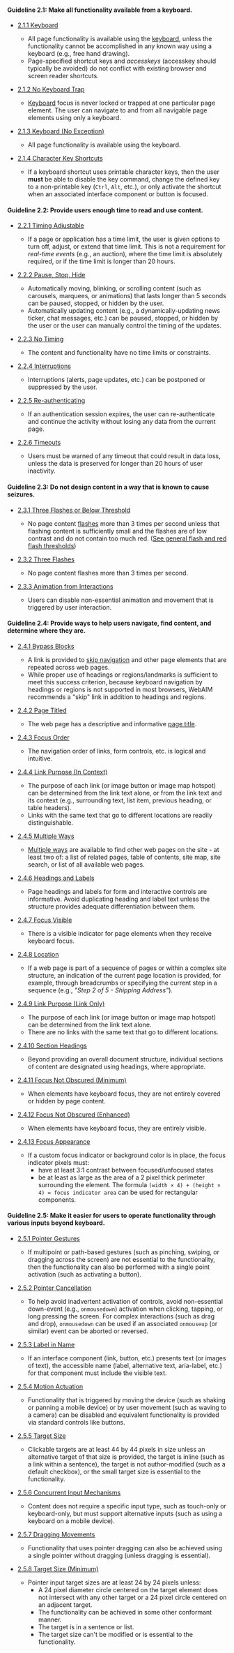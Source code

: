 #### Guideline 2.1: Make all functionality available from a keyboard.
* [2.1.1 Keyboard](https://www.w3.org/TR/WCAG22/#keyboard)
    * All page functionality is available using the [keyboard](https://webaim.org/techniques/keyboard/), unless the functionality cannot be accomplished in any known way using a keyboard (e.g., free hand drawing).
    * Page-specified shortcut keys and _accesskeys_ (accesskey should typically be avoided) do not conflict with existing browser and screen reader shortcuts.
    <!--END CRITERION-->

* [2.1.2 No Keyboard Trap](https://www.w3.org/TR/WCAG22/#no-keyboard-trap)
    * [Keyboard](https://webaim.org/techniques/keyboard/) focus is never locked or trapped at one particular page element. The user can navigate to and from all navigable page elements using only a keyboard.
    <!--END CRITERION-->

* [2.1.3 Keyboard (No Exception)](https://www.w3.org/TR/WCAG22/#keyboard-no-exception)
    * All page functionality is available using the keyboard.
    <!--END CRITERION-->

* [2.1.4 Character Key Shortcuts](https://www.w3.org/TR/WCAG22/#character-key-shortcuts)
    * If a keyboard shortcut uses printable character keys, then the user __must__ be able to disable the key command, change the defined key to a non-printable key (`Ctrl`, `Alt`, etc.), or only activate the shortcut when an associated interface component or button is focused.
    <!--END CRITERION-->

<!--END GUIDELINE-->

#### Guideline 2.2: Provide users enough time to read and use content.
* [2.2.1 Timing Adjustable](https://www.w3.org/TR/WCAG22/#timing-adjustable)
    * If a page or application has a time limit, the user is given options to turn off, adjust, or extend that time limit. This is not a requirement for _real-time events_ (e.g., an auction), where the time limit is absolutely required, or if the time limit is longer than 20 hours.
    <!--END CRITERION-->

* [2.2.2 Pause, Stop, Hide](https://www.w3.org/TR/WCAG22/#pause-stop-hide)
    * Automatically moving, blinking, or scrolling content (such as carousels, marquees, or animations) that lasts longer than 5 seconds can be paused, stopped, or hidden by the user.
    * Automatically updating content (e.g., a dynamically-updating news ticker, chat messages, etc.) can be paused, stopped, or hidden by the user or the user can manually control the timing of the updates.
    <!--END CRITERION-->

* [2.2.3 No Timing](https://www.w3.org/TR/WCAG22/#no-timing)
    * The content and functionality have no time limits or constraints.
    <!--END CRITERION-->

* [2.2.4 Interruptions](https://www.w3.org/TR/WCAG22/#interruptions)
    * Interruptions (alerts, page updates, etc.) can be postponed or suppressed by the user.
    <!--END CRITERION-->

* [2.2.5 Re-authenticating](https://www.w3.org/TR/WCAG22/#re-authenticating)
    * If an authentication session expires, the user can re-authenticate and continue the activity without losing any data from the current page.
    <!--END CRITERION-->

* [2.2.6 Timeouts](https://www.w3.org/TR/WCAG22/#timeouts)
    * Users must be warned of any timeout that could result in data loss, unless the data is preserved for longer than 20 hours of user inactivity.
    <!--END CRITERION-->

<!--END GUIDELINE-->

#### Guideline 2.3: Do not design content in a way that is known to cause seizures.
* [2.3.1 Three Flashes or Below Threshold](https://www.w3.org/TR/WCAG22/#three-flashes-or-below-threshold)
    * No page content [flashes](https://webaim.org/articles/seizure/) more than 3 times per second unless that flashing content is sufficiently small and the flashes are of low contrast and do not contain too much red. ([See general flash and red flash thresholds](https://www.w3.org/TR/WCAG22/#dfn-general-flash-and-red-flash-thresholds))
    <!--END CRITERION-->

* [2.3.2 Three Flashes](https://www.w3.org/TR/WCAG22/#three-flashes)
    * No page content flashes more than 3 times per second.
    <!--END CRITERION-->

* [2.3.3 Animation from Interactions](https://www.w3.org/TR/WCAG22/#animation-from-interactions)
    * Users can disable non-essential animation and movement that is triggered by user interaction.
    <!--END CRITERION-->

<!--END GUIDELINE-->

#### Guideline 2.4: Provide ways to help users navigate, find content, and determine where they are.
* [2.4.1 Bypass Blocks](https://www.w3.org/TR/WCAG22/#bypass-blocks)
    * A link is provided to [skip navigation](https://webaim.org/techniques/skipnav/) and other page elements that are repeated across web pages.
    * While proper use of headings or regions/landmarks is sufficient to meet this success criterion, because keyboard navigation by headings or regions is not supported in most browsers, WebAIM recommends a "skip" link in addition to headings and regions.
    <!--END CRITERION-->

* [2.4.2 Page Titled](https://www.w3.org/TR/WCAG22/#page-titled)
    * The web page has a descriptive and informative [page title](https://webaim.org/techniques/pagetitle/).
    <!--END CRITERION-->

* [2.4.3 Focus Order](https://www.w3.org/TR/WCAG22/#focus-order)
    * The navigation order of links, form controls, etc. is logical and intuitive.
    <!--END CRITERION-->

* [2.4.4 Link Purpose (In Context)](https://www.w3.org/TR/WCAG22/#link-purpose-in-context)
    * The purpose of each link (or image button or image map hotspot) can be determined from the link text alone, or from the link text and its context (e.g., surrounding text, list item, previous heading, or table headers).
    * Links with the same text that go to different locations are readily distinguishable.
    <!--END CRITERION-->

* [2.4.5 Multiple Ways](https://www.w3.org/TR/WCAG22/#multiple-ways)
    * [Multiple ways](https://webaim.org/techniques/sitetools/) are available to find other web pages on the site - at least two of: a list of related pages, table of contents, site map, site search, or list of all available web pages.
    <!--END CRITERION-->

* [2.4.6 Headings and Labels](https://www.w3.org/TR/WCAG22/#headings-and-labels)
    * Page headings and labels for form and interactive controls are informative. Avoid duplicating heading and label text unless the structure provides adequate differentiation between them.
    <!--END CRITERION-->

* [2.4.7 Focus Visible](https://www.w3.org/TR/WCAG22/#focus-visible)
    * There is a visible indicator for page elements when they receive keyboard focus.
    <!--END CRITERION-->

* [2.4.8 Location](https://www.w3.org/TR/WCAG22/#location)
    * If a web page is part of a sequence of pages or within a complex site structure, an indication of the current page location is provided, for example, through breadcrumbs or specifying the current step in a sequence (e.g., _"Step 2 of 5 - Shipping Address"_).
    <!--END CRITERION-->

* [2.4.9 Link Purpose (Link Only)](https://www.w3.org/TR/WCAG22/#link-purpose-link-only)
    * The purpose of each link (or image button or image map hotspot) can be determined from the link text alone.
    * There are no links with the same text that go to different locations.
    <!--END CRITERION-->

* [2.4.10 Section Headings](https://www.w3.org/TR/WCAG22/#section-headings)
    * Beyond providing an overall document structure, individual sections of content are designated using headings, where appropriate.
    <!--END CRITERION-->

* [2.4.11 Focus Not Obscured (Minimum)](https://www.w3.org/TR/WCAG22/#focus-not-obscured-minimum)
    * When elements have keyboard focus, they are not entirely covered or hidden by page content.
    <!--END CRITERION-->

* [2.4.12 Focus Not Obscured (Enhanced)](https://www.w3.org/TR/WCAG22/#focus-not-obscured-enhanced)
    * When elements have keyboard focus, they are entirely visible.
    <!--END CRITERION-->

* [2.4.13 Focus Appearance](https://www.w3.org/TR/WCAG22/#focus-appearance)
    * If a custom focus indicator or background color is in place, the focus indicator pixels must:<ul><li>have at least 3:1 contrast between focused/unfocused states</li><li>be at least as large as the area of a 2 pixel thick perimeter surrounding the element. The formula `(width × 4) + (height × 4) = focus indicator area` can be used for rectangular components.</li></ul>
    <!--END CRITERION-->

<!--END GUIDELINE-->

#### Guideline 2.5: Make it easier for users to operate functionality through various inputs beyond keyboard.
* [2.5.1 Pointer Gestures](https://www.w3.org/TR/WCAG22/#pointer-gestures)
    * If multipoint or path-based gestures (such as pinching, swiping, or dragging across the screen) are not essential to the functionality, then the functionality can also be performed with a single point activation (such as activating a button).
    <!--END CRITERION-->

* [2.5.2 Pointer Cancellation](https://www.w3.org/TR/WCAG22/#pointer-cancellation)
    * To help avoid inadvertent activation of controls, avoid non-essential down-event (e.g., `onmousedown`) activation when clicking, tapping, or long pressing the screen. For complex interactions (such as drag and drop), `onmousedown` can be used if an associated `onmouseup` (or similar) event can be aborted or reversed.
    <!--END CRITERION-->

* [2.5.3 Label in Name](https://www.w3.org/TR/WCAG22/#label-in-name)
    * If an interface component (link, button, etc.) presents text (or images of text), the accessible name (label, alternative text, aria-label, etc.) for that component must include the visible text.
    <!--END CRITERION-->

* [2.5.4 Motion Actuation](https://www.w3.org/TR/WCAG22/#motion-actuation)
    * Functionality that is triggered by moving the device (such as shaking or panning a mobile device) or by user movement (such as waving to a camera) can be disabled and equivalent functionality is provided via standard controls like buttons.
    <!--END CRITERION-->

* [2.5.5 Target Size](https://www.w3.org/TR/WCAG22/#target-size)
    * Clickable targets are at least 44 by 44 pixels in size unless an alternative target of that size is provided, the target is inline (such as a link within a sentence), the target is not author-modified (such as a default checkbox), or the small target size is essential to the functionality.
    <!--END CRITERION-->

* [2.5.6 Concurrent Input Mechanisms](https://www.w3.org/TR/WCAG22/#concurrent-input-mechanisms)
    * Content does not require a specific input type, such as touch-only or keyboard-only, but must support alternative inputs (such as using a keyboard on a mobile device).
    <!--END CRITERION-->

* [2.5.7 Dragging Movements](https://www.w3.org/TR/WCAG22/#dragging-movements)
    * Functionality that uses pointer dragging can also be achieved using a single pointer without dragging (unless dragging is essential).
    <!--END CRITERION-->

* [2.5.8 Target Size (Minimum)](https://www.w3.org/TR/WCAG22/#target-size-minimum)
    * Pointer input target sizes are at least 24 by 24 pixels unless:<ul><li>A 24 pixel diameter circle centered on the target element does not intersect with any other target or a 24 pixel circle centered on an adjacent target.</li><li>The functionality can be achieved in some other conformant manner.</li><li>The target is in a sentence or list.</li><li>The target size can't be modified or is essential to the functionality.</li></ul>
    <!--END CRITERION-->

<!--END GUIDELINE-->

<!--END SECTION-->
